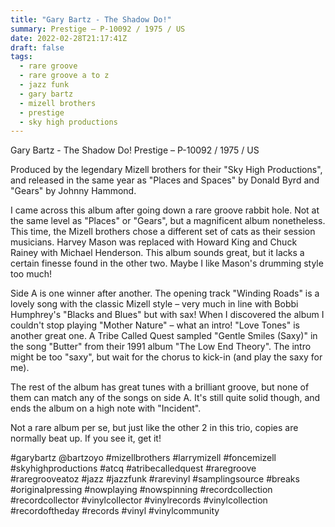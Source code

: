 ```yaml
---
title: "Gary Bartz - The Shadow Do!"
summary: Prestige – P-10092 / 1975 / US
date: 2022-02-28T21:17:41Z
draft: false
tags:
  - rare groove
  - rare groove a to z
  - jazz funk
  - gary bartz
  - mizell brothers
  - prestige
  - sky high productions
---
```

Gary Bartz - The Shadow Do!
Prestige – P-10092 / 1975 / US

Produced by the legendary Mizell brothers for their "Sky High Productions", and released in the same year as "Places and Spaces" by Donald Byrd and "Gears" by Johnny Hammond.

I came across this album after going down a rare groove rabbit hole. Not at the same level as "Places" or "Gears", but a magnificent album nonetheless. This time, the Mizell brothers chose a different set of cats as their session musicians. Harvey Mason was replaced with Howard King and Chuck Rainey with Michael Henderson. This album sounds great, but it lacks a certain finesse found in the other two. Maybe I like Mason's drumming style too much!

Side A is one winner after another. The opening track "Winding Roads" is a lovely song with the classic Mizell style – very much in line with Bobbi Humphrey's "Blacks and Blues" but with sax! When I discovered the album I couldn't stop playing "Mother Nature" – what an intro! "Love Tones" is another great one. A Tribe Called Quest sampled "Gentle Smiles (Saxy)" in the song "Butter" from their 1991 album "The Low End Theory". The intro might be too "saxy", but wait for the chorus to kick-in (and play the saxy for me).

The rest of the album has great tunes with a brilliant groove, but none of them can match any of the songs on side A. It's still quite solid though, and ends the album on a high note with "Incident".

Not a rare album per se, but just like the other 2 in this trio, copies are normally beat up. If you see it, get it!

#garybartz @bartzoyo #mizellbrothers #larrymizell #foncemizell #skyhighproductions #atcq #atribecalledquest #raregroove #raregrooveatoz #jazz #jazzfunk #rarevinyl #samplingsource #breaks #originalpressing #nowplaying #nowspinning #recordcollection #recordcollector #vinylcollector #vinylrecords #vinylcollection #recordoftheday #records #vinyl #vinylcommunity
